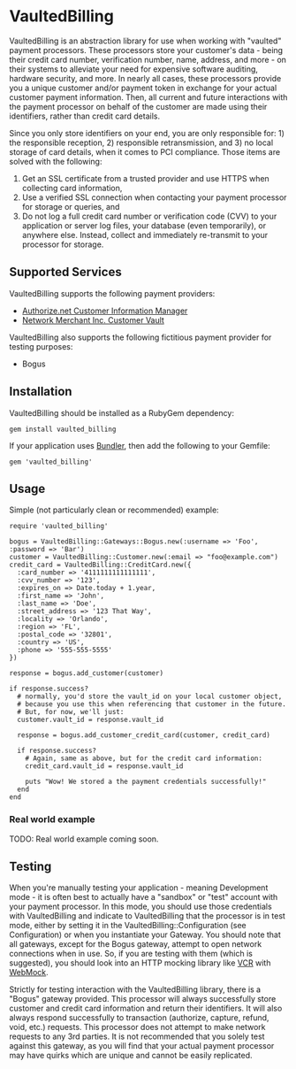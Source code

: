 # VaultedBilling

VaultedBilling is an abstraction library for use when working with "vaulted" payment processors.  These processors store your customer's data - being their credit card number, verification number, name, address, and more - on their systems to alleviate your need for expensive software auditing, hardware security, and more.  In nearly all cases, these processors provide you a unique customer and/or payment token in exchange for your actual customer payment information.  Then, all current and future interactions with the payment processor on behalf of the customer are made using their identifiers, rather than credit card details.

Since you only store identifiers on your end, you are only responsible for: 1) the responsible reception, 2) responsible retransmission, and 3) no local storage of card details, when it comes to PCI compliance.  Those items are solved with the following:

1. Get an SSL certificate from a trusted provider and use HTTPS when collecting card information,
2. Use a verified SSL connection when contacting your payment processor for storage or queries, and
3. Do not log a full credit card number or verification code (CVV) to your application or server log files, your database (even temporarily), or anywhere else.  Instead, collect and immediately re-transmit to your processor for storage.

## Supported Services

VaultedBilling supports the following payment providers:

* [Authorize.net Customer Information Manager](http://www.authorize.net/solutions/merchantsolutions/merchantservices/cim/)
* [Network Merchant Inc. Customer Vault](https://www.nmi.com/newsmedia/index.php?ann_id=14)

VaultedBilling also supports the following fictitious payment provider for testing purposes:

* Bogus

## Installation

VaultedBilling should be installed as a RubyGem dependency:

    gem install vaulted_billing

If your application uses [Bundler](http://gembundler.com/), then add the following to your Gemfile:

    gem 'vaulted_billing'

## Usage

Simple (not particularly clean or recommended) example:

    require 'vaulted_billing'
    
    bogus = VaultedBilling::Gateways::Bogus.new(:username => 'Foo', :password => 'Bar')
    customer = VaultedBilling::Customer.new(:email => "foo@example.com")
    credit_card = VaultedBilling::CreditCard.new({
      :card_number => '4111111111111111',
      :cvv_number => '123',
      :expires_on => Date.today + 1.year,
      :first_name => 'John',
      :last_name => 'Doe',
      :street_address => '123 That Way',
      :locality => 'Orlando',
      :region => 'FL',
      :postal_code => '32801',
      :country => 'US',
      :phone => '555-555-5555'
    })
    
    response = bogus.add_customer(customer)
    
    if response.success?
      # normally, you'd store the vault_id on your local customer object,
      # because you use this when referencing that customer in the future.
      # But, for now, we'll just:
      customer.vault_id = response.vault_id

      response = bogus.add_customer_credit_card(customer, credit_card)

      if response.success?
        # Again, same as above, but for the credit card information:
        credit_card.vault_id = response.vault_id

        puts "Wow! We stored a the payment credentials successfully!"
      end
    end

### Real world example

TODO: Real world example coming soon.

## Testing

When you're manually testing your application - meaning Development mode - it is often best to actually have a "sandbox" or "test" account with your payment processor.  In this mode, you should use those credentials with VaultedBilling and indicate to VaultedBilling that the processor is in test mode, either by setting it in the VaultedBilling::Configuration (see Configuration) or when you instantiate your Gateway.  You should note that all gateways, except for the Bogus gateway, attempt to open network connections when in use.  So, if you are testing with them (which is suggested), you should look into an HTTP mocking library like [VCR](https://github.com/myronmarston/vcr) with [WebMock](https://github.com/bblimke/webmock).

Strictly for testing interaction with the VaultedBilling library, there is a "Bogus" gateway provided.  This processor will always successfully store customer and credit card information and return their identifiers.  It will also always respond successfully to transaction (authorize, capture, refund, void, etc.) requests.  This processor does not attempt to make network requests to any 3rd parties.  It is not recommended that you solely test against this gateway, as you will find that your actual payment processor may have quirks which are unique and cannot be easily replicated.